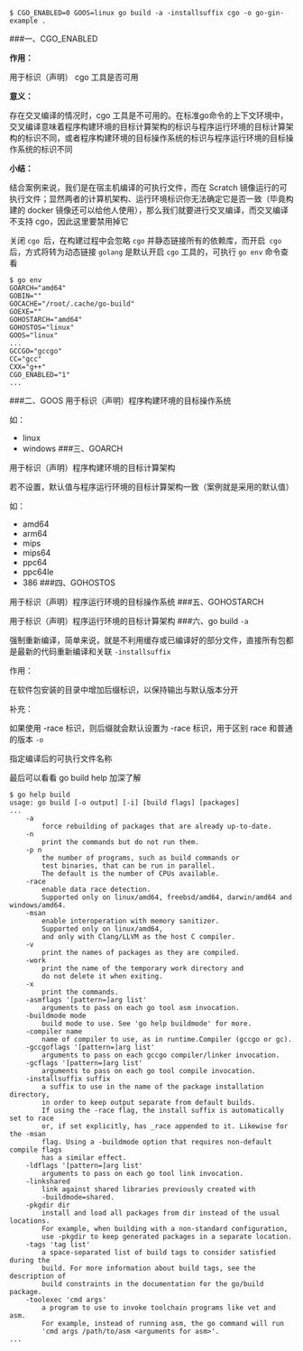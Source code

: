 
    $ CGO_ENABLED=0 GOOS=linux go build -a -installsuffix cgo -o go-gin-example .

###一、CGO_ENABLED

**作用：**

用于标识（声明） cgo 工具是否可用

**意义：**

存在交叉编译的情况时，cgo 工具是不可用的。在标准go命令的上下文环境中，交叉编译意味着程序构建环境的目标计算架构的标识与程序运行环境的目标计算架构的标识不同，或者程序构建环境的目标操作系统的标识与程序运行环境的目标操作系统的标识不同

**小结：**

结合案例来说，我们是在宿主机编译的可执行文件，而在 Scratch 镜像运行的可执行文件；显然两者的计算机架构、运行环境标识你无法确定它是否一致（毕竟构建的 docker 镜像还可以给他人使用），那么我们就要进行交叉编译，而交叉编译不支持 cgo，因此这里要禁用掉它

关闭 `cgo `后，在构建过程中会忽略 `cgo` 并静态链接所有的依赖库，而开启` cgo` 后，方式将转为动态链接
`golang` 是默认开启 `cgo` 工具的，可执行 `go env` 命令查看

    $ go env
    GOARCH="amd64"
    GOBIN=""
    GOCACHE="/root/.cache/go-build"
    GOEXE=""
    GOHOSTARCH="amd64"
    GOHOSTOS="linux"
    GOOS="linux"
    ...
    GCCGO="gccgo"
    CC="gcc"
    CXX="g++"
    CGO_ENABLED="1"
    ...
###二、GOOS
用于标识（声明）程序构建环境的目标操作系统

如：

* linux
* windows
###三、GOARCH

用于标识（声明）程序构建环境的目标计算架构

若不设置，默认值与程序运行环境的目标计算架构一致（案例就是采用的默认值）

如：

* amd64
* arm64
* mips
* mips64
* ppc64
* ppc64le
* 386
###四、GOHOSTOS

用于标识（声明）程序运行环境的目标操作系统
###五、GOHOSTARCH

用于标识（声明）程序运行环境的目标计算架构
###六、go build
`-a`

强制重新编译，简单来说，就是不利用缓存或已编译好的部分文件，直接所有包都是最新的代码重新编译和关联
`-installsuffix`

作用：

在软件包安装的目录中增加后缀标识，以保持输出与默认版本分开

补充：

如果使用 -race 标识，则后缀就会默认设置为 -race 标识，用于区别 race 和普通的版本
`-o`

指定编译后的可执行文件名称

最后可以看看 go build help 加深了解

    $ go help build
    usage: go build [-o output] [-i] [build flags] [packages]
    ...
        -a
            force rebuilding of packages that are already up-to-date.
        -n
            print the commands but do not run them.
        -p n
            the number of programs, such as build commands or
            test binaries, that can be run in parallel.
            The default is the number of CPUs available.
        -race
            enable data race detection.
            Supported only on linux/amd64, freebsd/amd64, darwin/amd64 and windows/amd64.
        -msan
            enable interoperation with memory sanitizer.
            Supported only on linux/amd64,
            and only with Clang/LLVM as the host C compiler.
        -v
            print the names of packages as they are compiled.
        -work
            print the name of the temporary work directory and
            do not delete it when exiting.
        -x
            print the commands.
        -asmflags '[pattern=]arg list'
            arguments to pass on each go tool asm invocation.
        -buildmode mode
            build mode to use. See 'go help buildmode' for more.
        -compiler name
            name of compiler to use, as in runtime.Compiler (gccgo or gc).
        -gccgoflags '[pattern=]arg list'
            arguments to pass on each gccgo compiler/linker invocation.
        -gcflags '[pattern=]arg list'
            arguments to pass on each go tool compile invocation.
        -installsuffix suffix
            a suffix to use in the name of the package installation directory,
            in order to keep output separate from default builds.
            If using the -race flag, the install suffix is automatically set to race
            or, if set explicitly, has _race appended to it. Likewise for the -msan
            flag. Using a -buildmode option that requires non-default compile flags
            has a similar effect.
        -ldflags '[pattern=]arg list'
            arguments to pass on each go tool link invocation.
        -linkshared
            link against shared libraries previously created with
            -buildmode=shared.
        -pkgdir dir
            install and load all packages from dir instead of the usual locations.
            For example, when building with a non-standard configuration,
            use -pkgdir to keep generated packages in a separate location.
        -tags 'tag list'
            a space-separated list of build tags to consider satisfied during the
            build. For more information about build tags, see the description of
            build constraints in the documentation for the go/build package.
        -toolexec 'cmd args'
            a program to use to invoke toolchain programs like vet and asm.
            For example, instead of running asm, the go command will run
            'cmd args /path/to/asm <arguments for asm>'.
    ...